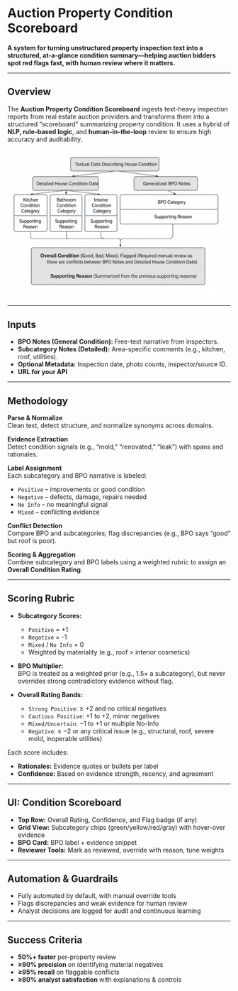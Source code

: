 # Auction Property Condition Scoreboard

**A system for turning unstructured property inspection text into a structured, at-a-glance condition summary—helping auction bidders spot red flags fast, with human review where it matters.**

---

## Overview

The **Auction Property Condition Scoreboard** ingests text-heavy inspection reports from real estate auction providers and transforms them into a structured “scoreboard” summarizing property condition. It uses a hybrid of **NLP, rule-based logic**, and **human-in-the-loop** review to ensure high accuracy and auditability.

![Auction Property Condition Scoreboard](https://raw.githubusercontent.com/JaydenAi7/Auction-Property-Condition-Scoreboard/main/Figure_1.png)

---

## Inputs

- **BPO Notes (General Condition):** Free-text narrative from inspectors.  
- **Subcategory Notes (Detailed):** Area-specific comments (e.g., kitchen, roof, utilities).  
- **Optional Metadata:** Inspection date, photo counts, inspector/source ID.  
- **URL for your API**

---

## Methodology

**Parse & Normalize**  
Clean text, detect structure, and normalize synonyms across domains.  

**Evidence Extraction**  
Detect condition signals (e.g., “mold,” “renovated,” “leak”) with spans and rationales.  

**Label Assignment**  
Each subcategory and BPO narrative is labeled:  
- `Positive` – improvements or good condition  
- `Negative` – defects, damage, repairs needed  
- `No Info` – no meaningful signal  
- `Mixed` – conflicting evidence  

**Conflict Detection**  
Compare BPO and subcategories; flag discrepancies (e.g., BPO says “good” but roof is poor).  

**Scoring & Aggregation**  
Combine subcategory and BPO labels using a weighted rubric to assign an **Overall Condition Rating**.

---

## Scoring Rubric

- **Subcategory Scores:**  
  - `Positive` = +1  
  - `Negative` = -1  
  - `Mixed` / `No Info` = 0  
  - Weighted by materiality (e.g., roof > interior cosmetics)  

- **BPO Multiplier:**  
  BPO is treated as a weighted prior (e.g., 1.5× a subcategory), but never overrides strong contradictory evidence without flag.  

- **Overall Rating Bands:**  
  - `Strong Positive`: ≥ +2 and no critical negatives  
  - `Cautious Positive`: +1 to +2, minor negatives  
  - `Mixed/Uncertain`: −1 to +1 or multiple No-Info  
  - `Negative`: ≤ −2 or any critical issue (e.g., structural, roof, severe mold, inoperable utilities)  

Each score includes:  
- **Rationales:** Evidence quotes or bullets per label  
- **Confidence:** Based on evidence strength, recency, and agreement  

---

## UI: Condition Scoreboard

- **Top Row:** Overall Rating, Confidence, and Flag badge (if any)  
- **Grid View:** Subcategory chips (green/yellow/red/gray) with hover-over evidence  
- **BPO Card:** BPO label + evidence snippet  
- **Reviewer Tools:** Mark as reviewed, override with reason, tune weights  

---

## Automation & Guardrails

- Fully automated by default, with manual override tools  
- Flags discrepancies and weak evidence for human review  
- Analyst decisions are logged for audit and continuous learning  

---

## Success Criteria

- **50%+ faster** per-property review  
- **≥90% precision** on identifying material negatives  
- **≥95% recall** on flaggable conflicts  
- **≥80% analyst satisfaction** with explanations & controls
